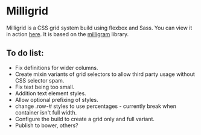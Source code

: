 # Milligrid

Milligrid is a CSS grid system build using flexbox and Sass. You can view it in action [here](http://bencoveney.github.io/Milligrid). It is based on the [milligram](https://github.com/milligram/milligram) library.

## To do list:

+ Fix definitions for wider columns.
+ Create mixin variants of grid selectors to allow third party usage without CSS selector spam.
+ Fix text being too small.
+ Addition text element styles.
+ Allow optional prefixing of styles.
+ change .row-# styles to use percentages - currently break when container isn't full width.
+ Configure the build to create a grid only and full variant.
+ Publish to bower, others?

